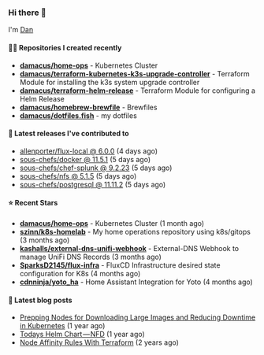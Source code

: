 

### Hi there 👋

I'm [Dan](https://medium.com/@dan.m.webb)

#### 👨‍💻 Repositories I created recently
- **[damacus/home-ops](https://github.com/damacus/home-ops)** - Kubernetes Cluster
- **[damacus/terraform-kubernetes-k3s-upgrade-controller](https://github.com/damacus/terraform-kubernetes-k3s-upgrade-controller)** - Terraform Module for installing the k3s system upgrade controller
- **[damacus/terraform-helm-release](https://github.com/damacus/terraform-helm-release)** - Terraform Module for configuring a Helm Release
- **[damacus/homebrew-brewfile](https://github.com/damacus/homebrew-brewfile)** - Brewfiles
- **[damacus/dotfiles.fish](https://github.com/damacus/dotfiles.fish)** - my dotfiles

#### 🚀 Latest releases I've contributed to


- [allenporter/flux-local @ 6.0.0](https://github.com/allenporter/flux-local/releases/tag/6.0.0) (4 days ago)
- [sous-chefs/docker @ 11.5.1](https://github.com/sous-chefs/docker/releases/tag/11.5.1) (5 days ago)
- [sous-chefs/chef-splunk @ 9.2.23](https://github.com/sous-chefs/chef-splunk/releases/tag/9.2.23) (5 days ago)
- [sous-chefs/nfs @ 5.1.5](https://github.com/sous-chefs/nfs/releases/tag/5.1.5) (5 days ago)
- [sous-chefs/postgresql @ 11.11.2](https://github.com/sous-chefs/postgresql/releases/tag/11.11.2) (5 days ago)

#### ⭐ Recent Stars


- **[damacus/home-ops](https://github.com/damacus/home-ops)** - Kubernetes Cluster (1 month ago)
- **[szinn/k8s-homelab](https://github.com/szinn/k8s-homelab)** - My home operations repository using k8s/gitops (3 months ago)
- **[kashalls/external-dns-unifi-webhook](https://github.com/kashalls/external-dns-unifi-webhook)** - External-DNS Webhook to manage UniFi DNS Records (3 months ago)
- **[SparksD2145/flux-infra](https://github.com/SparksD2145/flux-infra)** - FluxCD Infrastructure desired state configuration for K8s (4 months ago)
- **[cdnninja/yoto_ha](https://github.com/cdnninja/yoto_ha)** - Home Assistant Integration for Yoto (4 months ago)

#### 📄 Latest blog posts
- [Prepping Nodes for Downloading Large Images and Reducing Downtime in Kubernetes](https://medium.com/@dan.m.webb/prepping-nodes-for-downloading-large-images-and-reducing-downtime-in-kubernetes-551ead53f0?source=rss-bbba9c670f6e------2) (1 year ago)
- [Todays Helm Chart — NFD](https://medium.com/@dan.m.webb/todays-helm-chart-nfd-efe64f156edd?source=rss-bbba9c670f6e------2) (1 year ago)
- [Node Affinity Rules With Terraform](https://awstip.com/node-affinity-rules-with-terraform-a0766e0bb1da?source=rss-bbba9c670f6e------2) (2 years ago)
